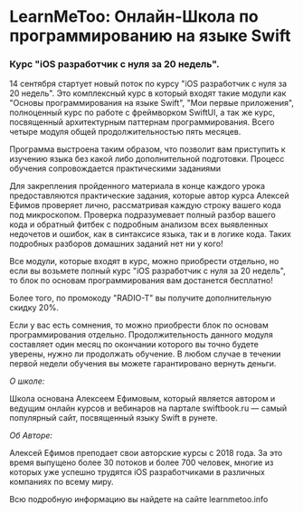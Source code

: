 # LearnMeToo: Онлайн-Школа по программированию на языке Swift
### Курс "iOS разработчик с нуля за 20 недель".

14 сентября стартует новый поток по курсу "iOS разработчик с нуля за 20 недель". Это комплексный курс в который входят такие модули как "Основы программирования на языке Swift", "Мои первые приложения", полноценный курс по работе с фреймворком SwiftUI, а так же курс, посвященный архитектурным паттернам программирования. Всего четыре модуля общей продолжительностью пять месяцев. 

Программа выстроена таким образом, что позволит вам приступить к изучению языка без какой либо дополнительной подготовки. Процесс обучения сопровождается практическими заданиями 

Для закрепления пройденного материала в конце каждого урока предоставляются практические задания, которые автор курса Алексей Ефимов проверяет лично, рассматривая каждую строку вашего кода под микроскопом. Проверка подразумевает полный разбор вашего кода и обратный фитбек с подробным анализом всех выявленных недочетов и ошибок, как в синтаксисе языка, так и в логике кода. Таких подробных разборов домашних заданий нет ни у кого!

Все модули, которые входят в курс, можно приобрести отдельно, но если вы возьмете полный курс "iOS разработчик с нуля за 20 недель", то блок по основам программирования вам достанется бесплатно!

Более того, по промокоду "RADIO-T" вы получите дополнительную скидку 20%.

Если у вас есть сомнения, то можно приобрести блок по основам программирования отдельно. Продолжительность данного модуля составляет один месяц по окончании которого вы точно будете уверены, нужно ли продолжать обучение. В любом случае в течении первой недели обучения вы можете гарантировано вернуть деньги.

*О школе:*

Школа основана Алексеем Ефимовым, который является автором и ведущим онлайн курсов и вебинаров на партале swiftbook.ru — самый популярный сайт, посвященный языку Swift в рунете. 

*Об Авторе:*

Алексей Ефимов преподает свои авторские курсы с 2018 года. За это время выпущено более 30 потоков и более 700 человек, многие из которых уже успешно трудятся iOS разработчиками в различных компаниях по всему миру. 

Всю подробную информацию вы найдете на сайте learnmetoo.info
